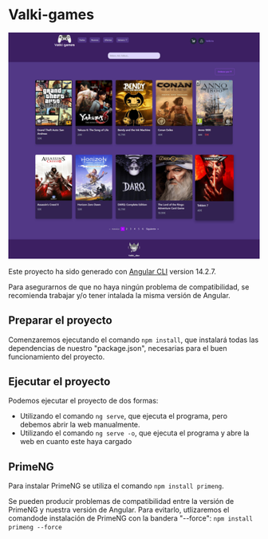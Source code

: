 # Valki-games

![Página principal](./src/assets/homePage.png)

Este proyecto ha sido generado con [Angular CLI](https://github.com/angular/angular-cli) version 14.2.7.

Para asegurarnos de que no haya ningún problema de compatibilidad, se recomienda trabajar y/o tener intalada la misma versión de Angular.

## Preparar el proyecto
Comenzaremos ejecutando el comando `npm install`, que instalará todas las dependencias de nuestro "package.json", necesarias para el buen funcionamiento del proyecto.

## Ejecutar el proyecto
Podemos ejecutar el proyecto de dos formas:
- Utilizando el comando `ng serve`, que ejecuta el programa, pero debemos abrir la web manualmente.
- Utilizando el comando `ng serve -o`, que ejecuta el programa y abre la web en cuanto este haya cargado

## PrimeNG
Para instalar PrimeNG se utiliza el comando `npm install primeng`.

Se pueden producir problemas de compatibilidad entre la versión de PrimeNG y nuestra versión de Angular. Para evitarlo, utlizaremos el comandode instalación de PrimeNG con la bandera "--force": `npm install primeng --force`


